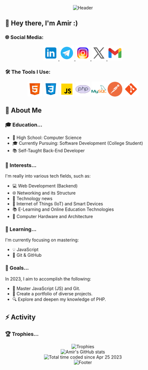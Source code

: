 <!-- Header Section -->
<div align="center">
	<img src="https://capsule-render.vercel.app/api?type=waving&color=timeGradient&height=120&section=header&text=Welcome&fontSize=90&animation=fadeOut" alt="Header" />
</div>

<!-- Introduction Section -->
## 👋 Hey there, I'm Amir :)

<!-- Social Media Links Section -->
### 🌐 Social Media:

<div align="center">
	<a href="https://www.linkedin.com/in/amir-asgry-14918a222" target="blank">
  		<img src="https://github.com/AmiRM4A/AmiRM4A/blob/main/icons/linkedin.png" alt="Linkedin Account" height="48" width="48" />
	</a>
	<a href="https://t.me/AmiR_M4A" target="blank">
 		 <img src="https://github.com/AmiRM4A/AmiRM4A/blob/main/icons/telegram.png" alt="Telegram Account" height="48" width="48" />
	</a> 
	<a href="https://instagram.com/amir_m4a" target="blank">
 		 <img src="https://github.com/AmiRM4A/AmiRM4A/blob/main/icons/instagram.png" alt="Instagram Account" height="48" width="48" />
	</a> 
	<a href="https://twitter.com/m4_ami" target="blank">
  		<img src="https://github.com/AmiRM4A/AmiRM4A/blob/main/icons/x.png" alt="Twitter Account" height="48" width="48" />
	</a>
  	<a href="https://asgry255@gmail.com" target="blank">
  		<img src="https://github.com/AmiRM4A/AmiRM4A/blob/main/icons/gmail.png" alt="Gmail Account" height="48" width="48" />
	</a>
</div>

<!-- Tools Section -->
### 🛠️ The Tools I Use:

<div align="center">
    <img src="https://github.com/AmiRM4A/AmiRM4A/blob/main/icons/html5.png" alt="HTML 5" height="48" width="48" />
    <img src="https://github.com/AmiRM4A/AmiRM4A/blob/main/icons/css3.png" alt="CSS 3" height="48" width="48" />
    <img src="https://github.com/AmiRM4A/AmiRM4A/blob/main/icons/javascript.png" alt="JavaScript" height="48" width="48" />
    <img src="https://github.com/AmiRM4A/AmiRM4A/blob/main/icons/php.png" alt="PHP" height="48" width="48" />
    <img src="https://github.com/AmiRM4A/AmiRM4A/blob/main/icons/mysql.png" alt="MySQL" height="48" width="48" />
    <img src="https://github.com/AmiRM4A/AmiRM4A/blob/main/icons/postman.png" alt="PostMan" height="48" width="48" />
    <img src="https://github.com/AmiRM4A/AmiRM4A/blob/main/icons/git.png" alt="Git" height="48" width="48" />
</div>

<!-- About Me Section -->
## 👤 About Me

<!-- Education Section -->
### 🎓 Education...
- 🏫 High School: Computer Science
- 🎓 Currently Pursuing: Software Development (College Student)
- 📚 Self-Taught Back-End Developer

<!-- Interests Section -->
### 🚀 Interests...

I'm really into various tech fields, such as:

- 💻 Web Development (Backend)
- 🌐 Networking and its Structure
- 🤖 Technology news
- 🌱 Internet of Things (IoT) and Smart Devices
- 📚 E-Learning and Online Education Technologies
- 💾 Computer Hardware and Architecture

<!-- Learning Section -->
### 📖 Learning...

I'm currently focusing on mastering:

- 💡 JavaScript
- 🌲 Git & GitHub

<!-- Goals Section -->
### 🌟 Goals...

In 2023, I aim to accomplish the following:

- 🚀 Master JavaScript (JS) and Git.
- 📂 Create a portfolio of diverse projects.
- 🔍 Explore and deepen my knowledge of PHP.

<!-- Trophies Section -->
## ⚡ Activity

### 🏆 Trophies...

<div align="center">
 	<img src="https://github-profile-trophy.vercel.app/?username=AmirM4A&theme=onedark" alt="Trophies" />
</div>

<!-- Status Section -->
<!-- ### 🔍 Status...
<div align="center">
	<img src="https://github-readme-activity-graph.vercel.app/graph?username=AmirM4A&theme=github-dark-dimmed&custom_title=My%20Activity%20Graph&hide_border=true"
    	alt="Activity Graph" />
</div> -->

<div align="center">
	<img src="https://github-readme-stats.vercel.app/api?username=AmirM4A&show_icons=true&theme=onedark" alt="Amir's GitHub stats" />
</div>

<div align="center">
	<img src="https://wakatime.com/badge/user/ee181724-c89d-437a-a9af-fad5f1b3d950.svg" alt="Total time coded since Apr 25 2023" />
</div>

<!-- Footer Section -->
<div align="center">
	<img src="https://capsule-render.vercel.app/api?type=waving&color=timeGradient&height=120&section=footer" alt="Footer" />
</div>
